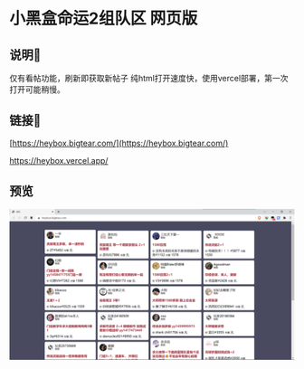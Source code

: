 # 小黑盒命运2组队区 网页版

## 说明👀

仅有看帖功能，刷新即获取新帖子
纯html打开速度快，使用vercel部署，第一次打开可能稍慢。

## 链接🔗

[https://heybox.bigtear.com/](https://heybox.bigtear.com/)

https://heybox.vercel.app/

## 预览

![preview](./images/README.assets/preview.png)

